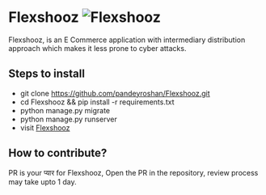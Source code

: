 # Flexshooz ![Flexshooz](https://user-images.githubusercontent.com/16616543/38898466-1e4c838c-4263-11e8-9a46-816ae3d11328.png)
Flexshooz, is an E Commerce application with intermediary distribution approach which makes it less prone to cyber attacks.

## Steps to install 
* git clone https://github.com/pandeyroshan/Flexshooz.git
* cd Flexshooz && pip install -r requirements.txt
* python manage.py migrate
* python manage.py runserver
* visit [Flexshooz](http://localhost:8000/)

## How to contribute?
PR is your प्यार for Flexshooz, Open the PR in the repository, review process may take upto 1 day.